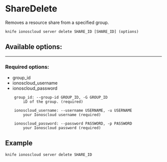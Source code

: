 # ShareDelete

Removes a resource share from a specified group.

```text
knife ionoscloud server delete SHARE_ID [SHARE_ID] (options)
```

## Available options:
---

### Required options:

* group_id
* ionoscloud_username
* ionoscloud_password

```text
    group_id: --group-id GROUP_ID, -G GROUP_ID
        iD of the group. (required)

    ionoscloud_username: --username USERNAME, -u USERNAME
        your Ionoscloud username (required)

    ionoscloud_password: --password PASSWORD, -p PASSWORD
        your Ionoscloud password (required)

```

## Example

```text
knife ionoscloud server delete SHARE_ID 
```
